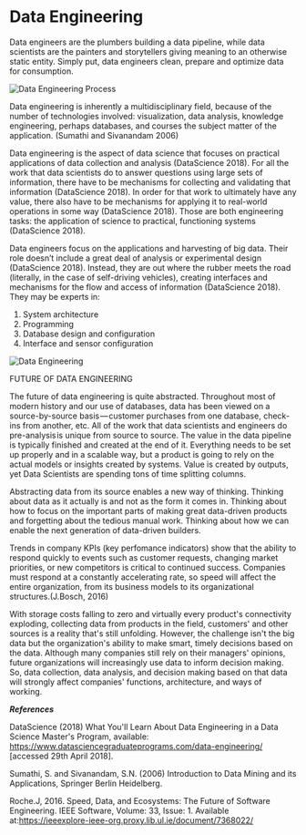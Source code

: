 Data Engineering 
==========

Data engineers are the plumbers building a data pipeline, while data scientists are the painters and storytellers giving meaning to an otherwise static entity. Simply put, data engineers clean, prepare and optimize data for consumption.


![Data Engineering Process](https://github.com/ULStats/MA4128Assessment-2018/blob/master/IOT/Data%20engineering%20Process.jpg)

Data engineering is inherently a multidisciplinary field, because of the number of technologies involved: visualization, data analysis, knowledge engineering, perhaps databases, and courses the subject matter of the application. (Sumathi and Sivanandam 2006)

Data engineering is the aspect of data science that focuses on practical applications of data collection and analysis (DataScience 2018). For all the work that data scientists do to answer questions using large sets of information, there have to be mechanisms for collecting and validating that information (DataScience 2018). In order for that work to ultimately have any value, there also have to be mechanisms for applying it to real-world operations in some way (DataScience 2018). Those are both engineering tasks: the application of science to practical, functioning systems (DataScience 2018).

Data engineers focus on the applications and harvesting of big data. Their role doesn’t include a great deal of analysis or experimental design (DataScience 2018). Instead, they are out where the rubber meets the road (literally, in the case of self-driving vehicles), creating interfaces and mechanisms for the flow and access of information (DataScience 2018). They may be experts in:

1. System architecture
2. Programming
3. Database design and configuration
4. Interface and sensor configuration


![Data Engineering](https://github.com/ULStats/MA4128Assessment-2018/blob/master/IOT/Data%20enginering.JPG)

FUTURE OF DATA ENGINEERING

The future of data engineering is quite abstracted. Throughout most of modern history and our use of databases, data has been viewed on a source-by-source basis — customer purchases from one database, check-ins from another, etc. All of the work that data scientists and engineers do pre-analysis is unique from source to source. The value in the data pipeline is typically finished and created at the end of it. Everything needs to be set up properly and in a scalable way, but a product is going to rely on the actual models or insights created by systems. Value is created by outputs, yet Data Scientists are spending tons of time splitting columns. 

Abstracting data from its source enables a new way of thinking. Thinking about data as it actually is and not as the form it comes in. Thinking about how to focus on the important parts of making great data-driven products and forgetting about the tedious manual work. Thinking about how we can enable the next generation of data-driven builders.

Trends in company KPIs (key perfomance indicators) show that the ability to respond quickly to events such as customer requests, changing market priorities, or new competitors is critical to continued success. Companies must respond at a constantly accelerating rate, so speed will affect the entire organization, from its business models to its organizational structures.(J.Bosch, 2016)

With storage costs falling to zero and virtually every product's connectivity exploding, collecting data from products in the field, customers' and other sources is a reality that's still unfolding. However, the challenge isn't the big data but the organization's ability to make smart, timely decisions based on the data. Although many companies still rely on their managers' opinions, future organizations will increasingly use data to inform decision making. So, data collection, data analysis, and decision making based on that data will strongly affect companies' functions, architecture, and ways of working.

***References***

DataScience (2018) What You'll Learn About Data Engineering in a Data Science Master's Program, available: https://www.datasciencegraduateprograms.com/data-engineering/ [accessed 29th April 2018].

Sumathi, S. and Sivanandam, S.N. (2006) Introduction to Data Mining and its Applications, Springer Berlin Heidelberg.

Roche.J, 2016. Speed, Data, and Ecosystems: The Future of Software Engineering.  IEEE Software, Volume: 33, Issue: 1. Available at:https://ieeexplore-ieee-org.proxy.lib.ul.ie/document/7368022/


